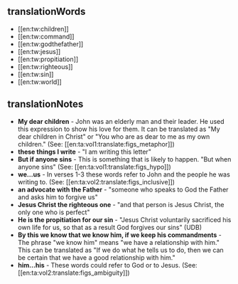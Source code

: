 ## translationWords

* [[en:tw:children]]
* [[en:tw:command]]
* [[en:tw:godthefather]]
* [[en:tw:jesus]]
* [[en:tw:propitiation]]
* [[en:tw:righteous]]
* [[en:tw:sin]]
* [[en:tw:world]]

## translationNotes

* **My dear children** - John was an elderly man and their leader. He used this expression to show his love for them. It can be translated as "My dear children in Christ" or "You who are as dear to me as my own children." (See: [[en:ta:vol1:translate:figs_metaphor]])
* **these things I write** - "I am writing this letter"
* **But if anyone sins** - This is something that is likely to happen. "But when anyone sins" (See: [[en:ta:vol1:translate:figs_hypo]])
* **we…us** - In verses 1-3 these words refer to John and the people he was writing to. (See: [[en:ta:vol2:translate:figs_inclusive]])
* **an advocate with the Father** - "someone who speaks to God the Father and asks him to forgive us"
* **Jesus Christ the righteous one** - "and that person is Jesus Christ, the only one who is perfect"
* **He is the propitiation for our sin** - "Jesus Christ voluntarily sacrificed his own life for us, so that as a result God forgives our sins" (UDB)
* **By this we know that we know him, if we keep his commandments** - The phrase "we know him" means "we have a relationship with him." This can be translated as "If we do what he tells us to do, then we can be certain that we have a good relationship with him."
* **him…his** - These words could refer to God or to Jesus. (See: [[en:ta:vol2:translate:figs_ambiguity]])
